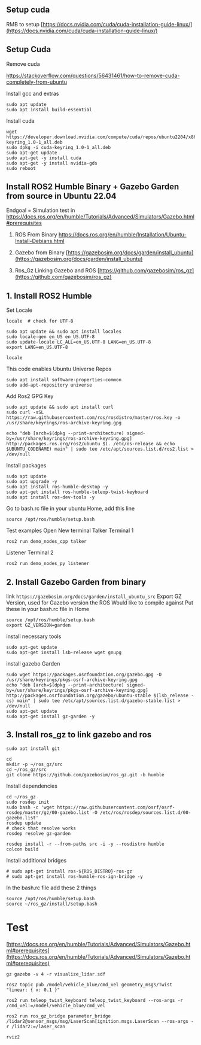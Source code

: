 ## Setup cuda 
RMB to setup
[https://docs.nvidia.com/cuda/cuda-installation-guide-linux/](https://docs.nvidia.com/cuda/cuda-installation-guide-linux/)
## Setup Cuda
Remove cuda

https://stackoverflow.com/questions/56431461/how-to-remove-cuda-completely-from-ubuntu 

Install gcc and extras
```
sudo apt update
sudo apt install build-essential
```

Install cuda
```
wget https://developer.download.nvidia.com/compute/cuda/repos/ubuntu2204/x86_64/cuda-keyring_1.0-1_all.deb
sudo dpkg -i cuda-keyring_1.0-1_all.deb
sudo apt-get update
sudo apt-get -y install cuda
sudo apt-get -y install nvidia-gds
sudo reboot
```

## Install ROS2 Humble Binary + Gazebo Garden from source in Ubuntu 22.04
Endgoal = Simulation test in https://docs.ros.org/en/humble/Tutorials/Advanced/Simulators/Gazebo.html#prerequisites

1. ROS From Binary
[https://docs.ros.org/en/humble/Installation/Ubuntu-Install-Debians.html ](https://docs.ros.org/en/humble/Installation/Ubuntu-Install-Debians.html )

2. Gazebo from Binary
[https://gazebosim.org/docs/garden/install_ubuntu](https://gazebosim.org/docs/garden/install_ubuntu)

3. Ros_Gz Linking Gazebo and ROS
[https://github.com/gazebosim/ros_gz](https://github.com/gazebosim/ros_gz)

## 1. Install ROS2 Humble
Set Locale
```
locale  # check for UTF-8

sudo apt update && sudo apt install locales
sudo locale-gen en_US en_US.UTF-8
sudo update-locale LC_ALL=en_US.UTF-8 LANG=en_US.UTF-8
export LANG=en_US.UTF-8

locale 
```

This code enables Ubuntu Universe Repos
```
sudo apt install software-properties-common
sudo add-apt-repository universe
```

Add Ros2 GPG Key
```
sudo apt update && sudo apt install curl
sudo curl -sSL https://raw.githubusercontent.com/ros/rosdistro/master/ros.key -o /usr/share/keyrings/ros-archive-keyring.gpg
```
```
echo "deb [arch=$(dpkg --print-architecture) signed-by=/usr/share/keyrings/ros-archive-keyring.gpg] http://packages.ros.org/ros2/ubuntu $(. /etc/os-release && echo $UBUNTU_CODENAME) main" | sudo tee /etc/apt/sources.list.d/ros2.list > /dev/null
```

Install packages
```
sudo apt update
sudo apt upgrade -y
sudo apt install ros-humble-desktop -y
sudo apt-get install ros-humble-teleop-twist-keyboard
sudo apt install ros-dev-tools -y
```

Go to bash.rc file in your ubuntu Home, add this line
```
source /opt/ros/humble/setup.bash
```

Test examples Open New terminal
Talker Terminal 1
``` 
ros2 run demo_nodes_cpp talker
```
Listener Terminal 2
```
ros2 run demo_nodes_py listener
```

## 2. Install Gazebo Garden from binary 
link
```https://gazebosim.org/docs/garden/install_ubuntu_src```
Export GZ Version, used for Gazebo version the ROS Would like to compile against
Put these in your bash.rc file in Home
```
source /opt/ros/humble/setup.bash
export GZ_VERSION=garden
```

install necessary tools
```
sudo apt-get update
sudo apt-get install lsb-release wget gnupg
```

install gazebo Garden
```
sudo wget https://packages.osrfoundation.org/gazebo.gpg -O /usr/share/keyrings/pkgs-osrf-archive-keyring.gpg
echo "deb [arch=$(dpkg --print-architecture) signed-by=/usr/share/keyrings/pkgs-osrf-archive-keyring.gpg] http://packages.osrfoundation.org/gazebo/ubuntu-stable $(lsb_release -cs) main" | sudo tee /etc/apt/sources.list.d/gazebo-stable.list > /dev/null
sudo apt-get update
sudo apt-get install gz-garden -y
```

## 3. Install ros_gz to link gazebo and ros
```
sudo apt install git
```

```
cd
mkdir -p ~/ros_gz/src
cd ~/ros_gz/src
git clone https://github.com/gazebosim/ros_gz.git -b humble
```

Install dependencies
```
cd ~/ros_gz
sudo rosdep init
sudo bash -c 'wget https://raw.githubusercontent.com/osrf/osrf-rosdep/master/gz/00-gazebo.list -O /etc/ros/rosdep/sources.list.d/00-gazebo.list'
rosdep update
# check that resolve works
rosdep resolve gz-garden
```
```
rosdep install -r --from-paths src -i -y --rosdistro humble
colcon build
```

Install additional bridges
```
# sudo apt-get install ros-${ROS_DISTRO}-ros-gz
# sudo apt-get install ros-humble-ros-ign-bridge -y
```

In the bash.rc file add these 2 things
```
source /opt/ros/humble/setup.bash
source ~/ros_gz/install/setup.bash
```

# Test
[https://docs.ros.org/en/humble/Tutorials/Advanced/Simulators/Gazebo.html#prerequisites](https://docs.ros.org/en/humble/Tutorials/Advanced/Simulators/Gazebo.html#prerequisites)
```
gz gazebo -v 4 -r visualize_lidar.sdf
```
```
ros2 topic pub /model/vehicle_blue/cmd_vel geometry_msgs/Twist "linear: { x: 0.1 }"
```

```
ros2 run teleop_twist_keyboard teleop_twist_keyboard --ros-args -r /cmd_vel:=/model/vehicle_blue/cmd_vel
```
```
ros2 run ros_gz_bridge parameter_bridge /lidar2@sensor_msgs/msg/LaserScan[ignition.msgs.LaserScan --ros-args -r /lidar2:=/laser_scan
```
```
rviz2
```
